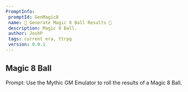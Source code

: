 ```yaml
---
PromptInfo:
 promptId: GenMagic8
 name: 🎲 Generate Magic 8 Ball Results 🚗
 description: Magic 8 Ball. 
 author: JoshP
 tags: current era, ttrpg
 version: 0.0.1
---
```

## Magic 8 Ball
Prompt: Use the Mythic GM Emulator to roll the results of a Magic 8 Ball.